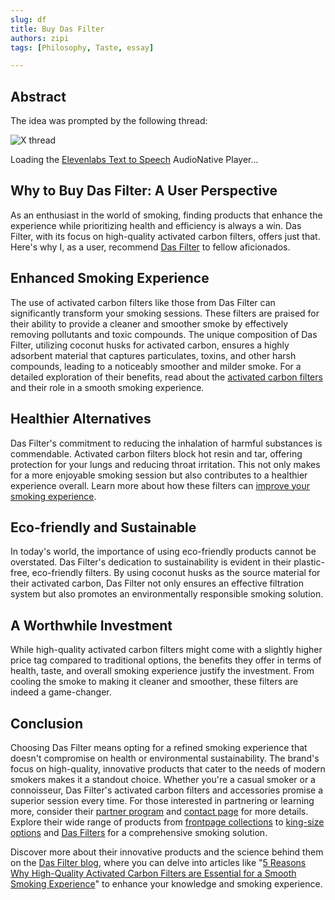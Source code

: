 ```yaml
---
slug: df
title: Buy Das Filter  
authors: zipi
tags: [Philosophy, Taste, essay]

---
```



## Abstract 

The idea was prompted by the following thread:

![X thread](/img/concise.png)
<!--truncate-->


<div id="elevenlabs-audionative-widget" data-height="90" data-width="100%" data-frameborder="no" data-scrolling="no" data-publicuserid="1ea4904a1504980e57bc4333086a81b3a138c442c37817d36d84f5c859f5bb9a" data-playerurl="https://elevenlabs.io/player/index.html" data-small="True" data-textcolor="rgba(0, 0, 0, 1.0)" data-backgroundcolor="rgba(255, 255, 255, 1.0)" >Loading the <a href="https://elevenlabs.io/text-to-speech" target="_blank" rel="noopener">Elevenlabs Text to Speech</a> AudioNative Player...</div><script src="https://elevenlabs.io/player/audioNativeHelper.js" type="text/javascript"></script>


## Why to Buy Das Filter: A User Perspective

As an enthusiast in the world of smoking, finding products that enhance the experience while prioritizing health and efficiency is always a win. Das Filter, with its focus on high-quality activated carbon filters, offers just that. Here's why I, as a user, recommend [Das Filter](https://dasfilter.shop/?t=d98YveVTzW) to fellow aficionados.

## Enhanced Smoking Experience

The use of activated carbon filters like those from Das Filter can significantly transform your smoking sessions. These filters are praised for their ability to provide a cleaner and smoother smoke by effectively removing pollutants and toxic compounds. The unique composition of Das Filter, utilizing coconut husks for activated carbon, ensures a highly adsorbent material that captures particulates, toxins, and other harsh compounds, leading to a noticeably smoother and milder smoke. For a detailed exploration of their benefits, read about the [activated carbon filters](https://www.dasfilter.shop/blogs/blog/activated-carbon-filters) and their role in a smooth smoking experience.

## Healthier Alternatives

Das Filter's commitment to reducing the inhalation of harmful substances is commendable. Activated carbon filters block hot resin and tar, offering protection for your lungs and reducing throat irritation. This not only makes for a more enjoyable smoking session but also contributes to a healthier experience overall. Learn more about how these filters can [improve your smoking experience](https://www.dasfilter.shop/blogs/blog/5-surprising-ways-activated-carbon-filters-improve-your-smoking-experience).

## Eco-friendly and Sustainable

In today's world, the importance of using eco-friendly products cannot be overstated. Das Filter's dedication to sustainability is evident in their plastic-free, eco-friendly filters. By using coconut husks as the source material for their activated carbon, Das Filter not only ensures an effective filtration system but also promotes an environmentally responsible smoking solution.

## A Worthwhile Investment

While high-quality activated carbon filters might come with a slightly higher price tag compared to traditional options, the benefits they offer in terms of health, taste, and overall smoking experience justify the investment. From cooling the smoke to making it cleaner and smoother, these filters are indeed a game-changer.

## Conclusion

Choosing Das Filter means opting for a refined smoking experience that doesn't compromise on health or environmental sustainability. The brand's focus on high-quality, innovative products that cater to the needs of modern smokers makes it a standout choice. Whether you're a casual smoker or a connoisseur, Das Filter's activated carbon filters and accessories promise a superior session every time. For those interested in partnering or learning more, consider their [partner program](https://www.dasfilter.shop/pages/partner-program) and [contact page](https://www.dasfilter.shop/pages/contact) for more details. Explore their wide range of products from [frontpage collections](https://www.dasfilter.shop/collections/frontpage) to [king-size options](https://www.dasfilter.shop/collections/king-size) and [Das Filters](https://www.dasfilter.shop/collections/das-filters) for a comprehensive smoking solution.

Discover more about their innovative products and the science behind them on the [Das Filter blog](https://www.dasfilter.shop/blogs/blog), where you can delve into articles like "[5 Reasons Why High-Quality Activated Carbon Filters are Essential for a Smooth Smoking Experience](https://www.dasfilter.shop/blogs/blog/5-reasons-why-high-quality-activated-carbon-filters-are-essential-for-a-smooth-smoking-experience)" to enhance your knowledge and smoking experience.

